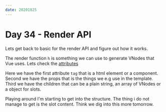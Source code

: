 ```yaml
---
date: 20201025
---
```


# Day 34 - Render API

Lets get back to basic for the render API and figure out how it works.

The render function `h` is something we can use to generate VNodes that Vue uses. Lets check the [attributes](https://v3.vuejs.org/guide/render-function.html#h-arguments)

Here we have the first attribute `tag` that is a html element or a component.
Second we have the props that is the things we e.g use in the template.
Third we have the children that can be a plain string, an array of VNodes or a object for slots.

Playing around I'm starting to get into the structure. The thing i do not manage to get is the slot content. Think we dig into this more tomorrow.
